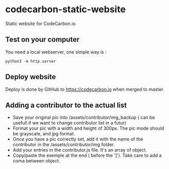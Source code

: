 # codecarbon-static-website

Static website for CodeCarbon.io

## Test on your computer

You need a local webserver, one simple way is : 

`python3 -m http.server`

## Deploy website

Deploy is done by GitHub to https://codecarbon.io when merged to master.

## Adding a contributor to the actual list

- Save your original pic into /assets/contributor/img_backup ( can be usefull if we want to change contributor list in a futur)
- Format your pic with a width and height of 300px. The pic mode should be grayscale, and jpg format.
- Once you have a pic correctly set, add it with the name of the contributor in the /assets/contributor/img folder.
- Add your entries in the contributor.js file. It's an array of object.
- Copy/paste the exemple at the end ( before the ']'). Take care to add a coma between object.
